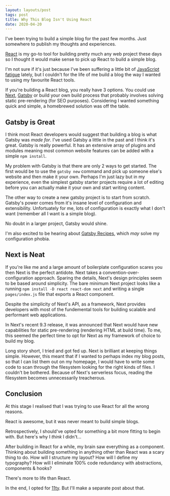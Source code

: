```yaml
---
layout: layouts/post
tags: post
title: Why This Blog Isn't Using React
date: 2020-04-20
---
```


I've been trying to build a simple blog for the past few months. Just somewhere to publish my thoughts and experiences.

[React](https://reactjs.org) is my go-to tool for building pretty much any web project these days so I thought it would make sense to pick up React to build a simple blog.

I'm not sure if it's just because I've been suffering a little bit of [JavaScript fatigue](https://medium.com/@ericclemmons/javascript-fatigue-48d4011b6fc4) lately, but I couldn't for the life of me build a blog the way I wanted to using my favourite React tools.

If you're building a React blog, you really have 3 options. You could use [Next](https://nextjs.org), [Gatsby](https://gatsbyjs.org) or build your own build process that probably involves solving static pre-rendering (for SEO purposes). Considering I wanted something quick and simple, a homebrewed solution was off the table.

## Gatsby is Great

I think most React developers would suggest that building a blog is what Gatsby was _made for_. I've used Gatsby a little in the past and I think it's great. Gatsby is really powerful. It has an extensive array of plugins and modules meaning most common website features can be added with a simple `npm install`.

My problem with Gatsby is that there are only 2 ways to get started. The first would be to use the `gatsby new` command and pick up someone else's website and then make it your own. Perhaps I'm just lazy but in my experience, even the simplest gatsby starter projects require a lot of editing before you can actually make it your own and start writing content.

The other way to create a new gatsby project is to start from scratch. Gatsby's power comes from it's insane level of configuration and extensibility. Unfortuately for me, lots of configuration is exactly what I don't want (remember all I want is a simple blog).

No doubt in a larger project, Gatsby would shine.

I'm also excited to be hearing about [Gatsby Recipes](https://twitter.com/gatsbyjs/status/1250852268469096450?s=20), which _may_ solve my configuration phobia.

## Next is Neat

If you're like me and a large amount of boilerplate configuration scares you then Next is the perfect antidote. Next takes a convention-over-configuration approach. Sparing the details, Next's design principles seem to be based around simplicity. The bare minimum Next project looks like a running `npm install -D react react-dom next`
and writing a single `pages/index.js` file that exports a React component.

Despite the simplicity of Next's API, as a framework, Next provides developers with most of the fundemental tools for building scalable and performant web applications.

In Next's recent 9.3 release, it was announced that Next would have new capabilities for static pre-rendering (rendering HTML at build time). To me, this seemed the perfect time to opt for Next as my framework of choice to build my blog.

Long story short, I tried and got fed up. Next is brilliant at keeping things simple. However, this meant that if I wanted to perhaps index my blog posts, so that I can list them out on my homepage, I would have to write some code to scan through the filesystem looking for the right kinds of files. I couldn't be bothered. Because of Next's serverless focus, reading the filesystem becomes unnecessarily treacherous.

## Conclusion

At this stage I realised that I was trying to use React for all the wrong reasons.

React is awesome, but it was never meant to build simple blogs.

Retrospectively, I should've opted for something a bit more fitting to begin with. But here's why I _think_ I didn't...

After building in React for a while, my brain saw everything as a component. Thinking about building something in anything other than React was a scary thing to do. How will I structure my layout? How will I define my typography? How will I eliminate 100% code redundancy with abstractions, components & hooks?

There's more to life than React.

In the end, I opted for [11ty](https://11ty.dev). But I'll make a separate post about that.
